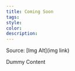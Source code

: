 ```yaml
---
title: Coming Soon
tags: 
style: 
color: 
description: 
---
```


Source: [Img Alt](img link)

Dummy Content